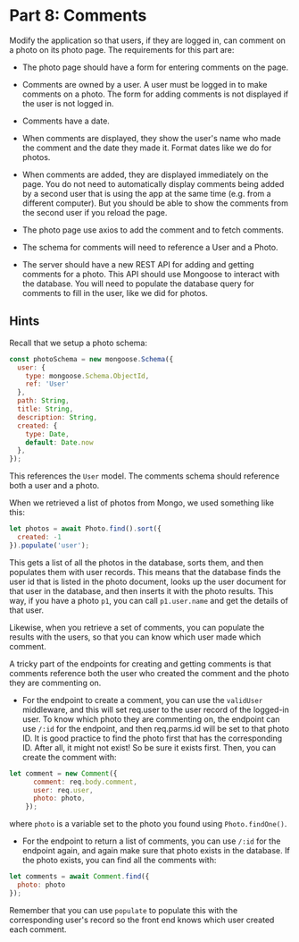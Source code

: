 # Part 8: Comments

Modify the application so that users, if they are logged in, can comment on a
photo on its photo page. The requirements for this part are:

- The photo page should have a form for entering comments on the page.

- Comments are owned by a user. A user must be logged in to make comments on a
  photo. The form for adding comments is not displayed if the user is not logged
  in.

- Comments have a date.

- When comments are displayed, they show the user's name who made the comment
  and the date they made it. Format dates like we do for photos.

- When comments are added, they are displayed immediately on the page. You do
  not need to automatically display comments being added by a second user that
  is using the app at the same time (e.g. from a different computer). But you
  should be able to show the comments from the second user if you reload the
  page.

- The photo page use axios to add the comment and to
  fetch comments.

- The schema for comments will need to reference a User and a Photo.

- The server should have a new REST API for adding and getting comments for a
  photo. This API should use Mongoose to interact with the database. You will
  need to populate the database query for comments to fill in the user, like we
  did for photos.

## Hints

Recall that we setup a photo schema:

```javascript
const photoSchema = new mongoose.Schema({
  user: {
    type: mongoose.Schema.ObjectId,
    ref: 'User'
  },
  path: String,
  title: String,
  description: String,
  created: {
    type: Date,
    default: Date.now
  },
});
```

This references the `User` model. The comments schema should reference both a user and a photo.

When we retrieved a list of photos from Mongo, we used something like this:

```javascript
let photos = await Photo.find().sort({
  created: -1
}).populate('user');
```

This gets a list of all the photos in the database, sorts them, and then populates them with user records. This means that
the database finds the user id that is listed in the photo document, looks up the user document for that user in the database,
and then inserts it with the photo results. This way, if you have a photo `p1`, you can call `p1.user.name` and get the details
of that user.

Likewise, when you retrieve a set of comments, you can populate the results with the users, so that you can know which user
made which comment.

A tricky part of the endpoints for creating and getting comments is that comments reference both the user who created the comment and the photo they are commenting on.

* For the endpoint to create a comment, you can use the `validUser` middleware, and this will set req.user to the user record of the logged-in user. To know which photo they are commenting on, the endpoint can use `/:id` for the endpoint, and then req.parms.id will be set to that photo ID. It is good practice to find the photo first that has the corresponding ID. After all, it might not exist! So be sure it exists first. Then, you can create the comment with:

```javascript
let comment = new Comment({
      comment: req.body.comment,
      user: req.user,
      photo: photo,
    });
```

where `photo` is a variable set to the photo you found using `Photo.findOne()`.

* For the endpoint to return a list of comments, you can use `/:id` for the endpoint again, and again make sure that photo exists in the database. If the photo exists, you can find all the comments with:

```javascript
let comments = await Comment.find({
  photo: photo
});
```

Remember that you can use `populate` to populate this with the corresponding user's record so the front end knows which user created each comment.
